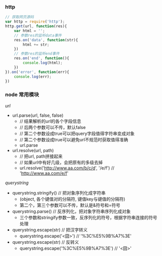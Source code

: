 ### http
```javascript
// 获取网页源码
var http = require('http');
http.get(url, function(res){
    var html = '';
    // 参数res的监听data事件
    res.on('data', function(str){
        html += str;
    })
    // 参数res的监听end事件
    res.on('end', function(){
        console.log(html);
    })
}).on('error', function(err){
    console.log(err);
})
```


### node 常用模块
*url*
* url.parse(url, false, false)
    - // 结果解析的url的各个字段信息
    - // 后两个参数可以不传，默认false
    - // 第二个参数设成true可以把query字段值得字符串变成对象
    - // 第二个参数设成true可以避免url不规范时获取值得准确
    - url.parse
* url.resolve(url, path)
    - // 把url, path拼接起来
    - // 如果url中有好几级，会把原有的多级去掉
    - url.resolve('http://www.aa.com/b/c/d', '/e/f') // 'http://www.aa.com/e/f'


*querystring*
* querystring.stringify()   // 把对象序列化成字符串
    - (object, 各个键值对的分隔符, 键值key与键值的分隔符)
    - 第二个，第三个参数可以不传，默认是&符号和=符号
* querystring.parse()   // 反序列化，把对象字符串序列化成对象
    - 三个参数和stringify参数一致，反序列化的符号，根据字符串连接的符号处理
* querystring.escape(str)  // 把汉字转义
    - querystring.escape('<囧>')   // '%3C%E5%9B%A7%3E'
* querystring.escape(str)  // 反转义
    - querystring.escape('%3C%E5%9B%A7%3E')   // '<囧>'